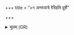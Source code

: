 +++
title = "०१ अन्तःपात्रे रेरिहति दूर्शे"

+++
<details><summary>मूलम् (GR)</summary>

अन्तःपात्रे रेरिहति  
दूर्शे दुर्निहितैषिणि । +++(Selva 2019, 56; Bhatt. duḥśe durni°)+++  
उरुण्डे अभिचङ्क्रमे  
वक्मके बस्तवासिनि  
सर्वासां भण्वा वः साकं  
नामधेयानि विद्मसि ।  
यति जातानि वस् तति +++(emend. Bhatt.)+++  
नश्यतेतः सदान्वाः ॥
</details>